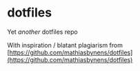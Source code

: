 # dotfiles
Yet *another* dotfiles repo

With inspiration / blatant plagiarism from [https://github.com/mathiasbynens/dotfiles](https://github.com/mathiasbynens/dotfiles)
